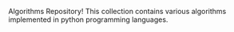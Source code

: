 Algorithms Repository! This collection contains various algorithms implemented in python programming languages. 


